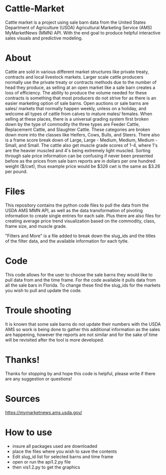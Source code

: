 # Cattle-Market
Cattle market is a project using sale barn data from the United States Department of Agriculture (USDA) Agricultural Marketing Service (AMS) MyMarketNews (MMN) API. With the end goal to produce helpful interactive sales visuals and predictive modeling.

# About
Cattle are sold in various different market structures like private treaty, contracts and local livestock markets. Larger scale cattle producers normally use the private treaty or contracts methods due to the number of head they produce, as selling at an open market like a sale barn creates a loss of efficiency. The ability to produce the volume needed for these contracts is something that most producers do not strive for as there is an easier marketing option of sale barns. Open auctions or sale barns are sales/ markets that normally happen weekly, unless on a holiday, and welcome all types of cattle from calves to mature males/ females. When selling at these places, there is a universal grading system first broken down by the type of commodity the three types are Feeder Cattle, Replacement Cattle, and Slaughter Cattle. These categories are broken down more into the classes like Heifers, Cows, Bulls, and Steers. There also is a frame score break down of Large, Large - Medium, Medium, Medium - Small, and Small. The cattle also get muscle grade scores of 1-4, where 1's are the heavier muscled and 4's being extremely light muscled. Sorting through sale price information can be confusing if never been presented before as the prices from sale barn reports are in dollars per one hundred weight ($/cwt), thus example price would be $326 cwt is the same as $3.26 per pound. 

# Files
This repository contains the python code files to pull the data from the USDA AMS MMN API, as well as the data transformation of pivoting information to create single entries for each sale. Plus there are also files for creating average price trend visualization based on the commodity, class, frame size, and muscle grade. 

"Filters and More" is a file added to break down the slug_ids and the titles of the filter data, and the available information for each tytle.

# Code 
This code allows for the user to choose the sale barns they would like to pull data from and the time frame. For the code available it pulls data from all the sale bars in Florida. To change these find the slug_ids for the markets you wish to pull and update the code. 

# Troule shooting
It is known that some sale barns do not update their numbers with the USDA AMS so work is being done to gather this additional information as the sales are happening, however the reports are not similar and for the sake of time will be revisited after the tool is more developed. 

# Thanks!
Thanks for stopping by and hope this code is helpful, please write if there are any suggestion or questions!

# Sources 
https://mymarketnews.ams.usda.gov/

# How to use
- insure all packages used are downloaded
- place the files where you wish to save the contents
- Edit slug_id list for selected barns and time frame
- open or run the api1.2.py file
- then vis1.2.py  to get the graphics
